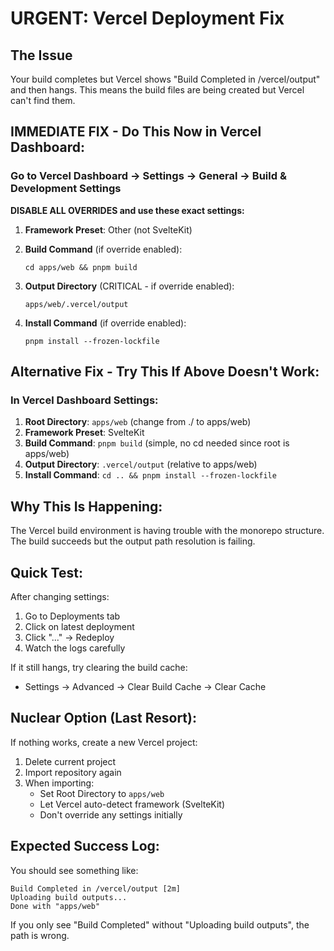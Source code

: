 # URGENT: Vercel Deployment Fix

## The Issue

Your build completes but Vercel shows "Build Completed in /vercel/output" and then hangs. This means the build files are being created but Vercel can't find them.

## IMMEDIATE FIX - Do This Now in Vercel Dashboard:

### Go to Vercel Dashboard → Settings → General → Build & Development Settings

**DISABLE ALL OVERRIDES and use these exact settings:**

1. **Framework Preset**: Other (not SvelteKit)

2. **Build Command** (if override enabled):

   ```
   cd apps/web && pnpm build
   ```

3. **Output Directory** (CRITICAL - if override enabled):

   ```
   apps/web/.vercel/output
   ```

4. **Install Command** (if override enabled):
   ```
   pnpm install --frozen-lockfile
   ```

## Alternative Fix - Try This If Above Doesn't Work:

### In Vercel Dashboard Settings:

1. **Root Directory**: `apps/web` (change from ./ to apps/web)
2. **Framework Preset**: SvelteKit
3. **Build Command**: `pnpm build` (simple, no cd needed since root is apps/web)
4. **Output Directory**: `.vercel/output` (relative to apps/web)
5. **Install Command**: `cd .. && pnpm install --frozen-lockfile`

## Why This Is Happening:

The Vercel build environment is having trouble with the monorepo structure. The build succeeds but the output path resolution is failing.

## Quick Test:

After changing settings:

1. Go to Deployments tab
2. Click on latest deployment
3. Click "..." → Redeploy
4. Watch the logs carefully

If it still hangs, try clearing the build cache:

- Settings → Advanced → Clear Build Cache → Clear Cache

## Nuclear Option (Last Resort):

If nothing works, create a new Vercel project:

1. Delete current project
2. Import repository again
3. When importing:
   - Set Root Directory to `apps/web`
   - Let Vercel auto-detect framework (SvelteKit)
   - Don't override any settings initially

## Expected Success Log:

You should see something like:

```
Build Completed in /vercel/output [2m]
Uploading build outputs...
Done with "apps/web"
```

If you only see "Build Completed" without "Uploading build outputs", the path is wrong.
